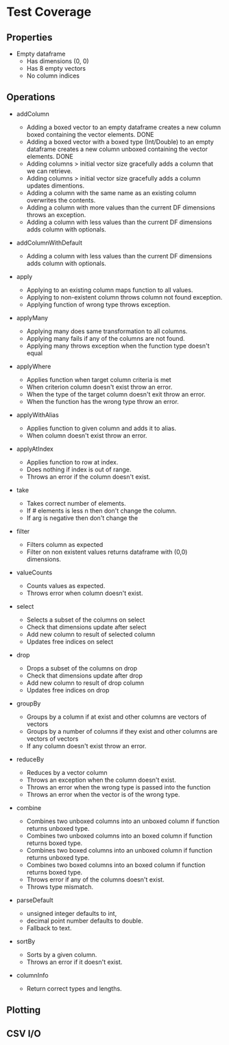 # Test Coverage

## Properties
* Empty dataframe
  - Has dimensions (0, 0)
  - Has 8 empty vectors
  - No column indices

## Operations

* addColumn
  - Adding a boxed vector to an empty dataframe creates a new column boxed containing the vector elements. DONE
  - Adding a boxed vector with a boxed type (Int/Double) to an empty dataframe creates a new column unboxed containing the vector elements. DONE
  - Adding columns > initial vector size gracefully adds a column that we can retrieve.
  - Adding columns > initial vector size gracefully adds a column updates dimentions.
  - Adding a column with the same name as an existing column overwrites the contents.
  - Adding a column with more values than the current DF dimensions throws an exception.
  - Adding a column with less values than the current DF dimensions adds column with optionals.

* addColumnWithDefault
  - Adding a column with less values than the current DF dimensions adds column with optionals.

* apply
  - Applying to an existing column maps function to all values.
  - Applying to non-existent column throws column not found exception.
  - Applying function of wrong type throws exception.

* applyMany
  - Applying many does same transformation to all columns.
  - Applying many fails if any of the columns are not found.
  - Applying many throws exception when the function type doesn't equal 

* applyWhere
  - Applies function when target column criteria is met
  - When criterion column doesn't exist throw an error.
  - When the type of the target column doesn't exit throw an error.
  - When the function has the wrong type throw an error. 

* applyWithAlias
  - Applies function to given column and adds it to alias.
  - When column doesn't exist throw an error.

* applyAtIndex
  - Applies function to row at index.
  - Does nothing if index is out of range.
  - Throws an error if the column doesn't exist.

* take
  - Takes correct number of elements.
  - If # elements is less n then don't change the column.
  - If arg is negative then don't change the

* filter
  - Filters column as expected
  - Filter on non existent values returns dataframe with (0,0) dimensions. 

* valueCounts
  - Counts values as expected.
  - Throws error when column doesn't exist.

* select
  - Selects a subset of the columns on select
  - Check that dimensions update after select
  - Add new column to result of selected column
  - Updates free indices on select

* drop
  - Drops a subset of the columns on drop
  - Check that dimensions update after drop
  - Add new column to result of drop column
  - Updates free indices on drop

* groupBy
  - Groups by a column if at exist and other columns are vectors of vectors
  - Groups by a number of columns if they exist and other columns are vectors of vectors
  - If any column doesn't exist throw an error.

* reduceBy
  - Reduces by a vector column
  - Throws an exception when the column doesn't exist.
  - Throws an error when the wrong type is passed into the function
  - Throws an error when the vector is of the wrong type.

* combine
  - Combines two unboxed columns into an unboxed column if function returns unboxed type.
  - Combines two unboxed columns into an boxed column if function returns boxed type.
  - Combines two boxed columns into an unboxed column if function returns unboxed type.
  - Combines two boxed columns into an boxed column if function returns boxed type.
  - Throws error if any of the columns doesn't exist.
  - Throws type mismatch.

* parseDefault
  - unsigned integer defaults to int,
  - decimal point number defaults to double.
  - Fallback to text.

* sortBy
  - Sorts by a given column.
  - Throws an error if it doesn't exist.

* columnInfo
  - Return correct types and lengths.

## Plotting
<TODO>

## CSV I/O
<TODO>
